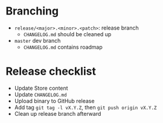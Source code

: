 # Branching

- `release/<major>.<minor>.<patch>`: release branch
  - `CHANGELOG.md` should be cleaned up
- `master` dev branch
  - `CHANGELOG.md` contains roadmap

# Release checklist

- Update Store content
- Update `CHANGELOG.md`
- Upload binary to GitHub release
- Add tag `git tag -l vX.Y.Z`, then `git push origin vX.Y.Z`
- Clean up release branch afterward
